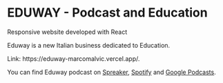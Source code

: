 # EDUWAY - Podcast and Education
<p>Responsive website developed with React</p>
<p>Eduway is a new Italian business dedicated to Education.</p>
<p>Link: https://eduway-marcomalvic.vercel.app/.</p>
<p>You can find Eduway podcast on <a href="https://www.spreaker.com/show/eduway-the-podcast" target="_blank">Spreaker</a>, <a href="https://open.spotify.com/show/0YVXCXiDZL6X5eJfff2Pdi?si=REXuIRcAQ0WFPLoQiRuyLw" target="_blank">Spotify</a> and <a href="https://podcasts.google.com/feed/aHR0cHM6Ly93d3cuc3ByZWFrZXIuY29tL3Nob3cvNDYxNzcwMC9lcGlzb2Rlcy9mZWVk" target="_blank">Google Podcasts</a>.</p>
